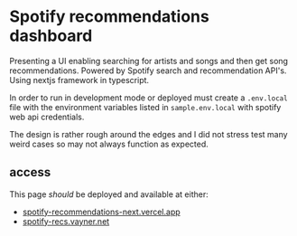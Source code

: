 # Spotify recommendations dashboard

Presenting a UI enabling searching for artists and songs and then get song recommendations.
Powered by Spotify search and recommendation API's.
Using nextjs framework in typescript.

In order to run in development mode or deployed must create a `.env.local` file with the environment variables listed in `sample.env.local` with spotify web api credentials.

The design is rather rough around the edges and I did not stress test many weird cases so may not always function as expected.

## access

This page *should* be deployed and available at either:

- [spotify-recommendations-next.vercel.app](spotify-recommendations-next.vercel.app)
- [spotify-recs.vayner.net](spotify-recs.vayner.net)
